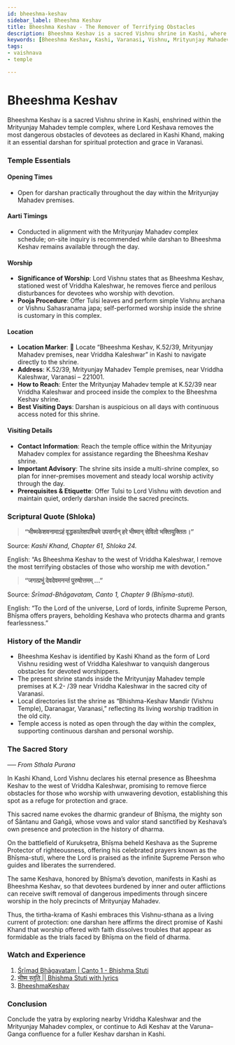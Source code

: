 ```yaml
---
id: bheeshma-keshav
sidebar_label: Bheeshma Keshav
title: Bheeshma Keshav - The Remover of Terrifying Obstacles
description: Bheeshma Keshav is a sacred Vishnu shrine in Kashi, where Lord Keshava removes the most dangerous obstacles of devotees.
keywords: [Bheeshma Keshav, Kashi, Varanasi, Vishnu, Mrityunjay Mahadev]
tags:
- vaishnava
- temple

---
```

# Bheeshma Keshav

Bheeshma Keshav is a sacred Vishnu shrine in Kashi, enshrined within the Mrityunjay Mahadev temple complex, where Lord Keshava removes the most dangerous obstacles of devotees as declared in Kashi Khand, making it an essential darshan for spiritual protection and grace in Varanasi.

### Temple Essentials

#### Opening Times
* Open for darshan practically throughout the day within the Mrityunjay Mahadev premises.

#### Aarti Timings
* Conducted in alignment with the Mrityunjay Mahadev complex schedule; on-site inquiry is recommended while darshan to Bheeshma Keshav remains available through the day.

#### Worship
* **Significance of Worship**: Lord Vishnu states that as Bheeshma Keshav, stationed west of Vriddha Kaleshwar, he removes fierce and perilous disturbances for devotees who worship with devotion.
* **Pooja Procedure**: Offer Tulsi leaves and perform simple Vishnu archana or Vishnu Sahasranama japa; self-performed worship inside the shrine is customary in this complex.

#### Location
* **Location Marker**: 📍 Locate “Bheeshma Keshav, K.52/39, Mrityunjay Mahadev premises, near Vriddha Kaleshwar” in Kashi to navigate directly to the shrine.
* **Address**: K.52/39, Mrityunjay Mahadev Temple premises, near Vriddha Kaleshwar, Varanasi – 221001.
* **How to Reach**: Enter the Mrityunjay Mahadev temple at K.52/39 near Vriddha Kaleshwar and proceed inside the complex to the Bheeshma Keshav shrine.
* **Best Visiting Days**: Darshan is auspicious on all days with continuous access noted for this shrine.

#### Visiting Details
* **Contact Information**: Reach the temple office within the Mrityunjay Mahadev complex for assistance regarding the Bheeshma Keshav shrine.
* **Important Advisory**: The shrine sits inside a multi-shrine complex, so plan for inner-premises movement and steady local worship activity through the day.
* **Prerequisites & Etiquette**: Offer Tulsi to Lord Vishnu with devotion and maintain quiet, orderly darshan inside the sacred precincts.

### Scriptural Quote (Shloka)
> **“भीष्मकेशवनामाऽहं वृद्धकालेशपश्चिमे उपसर्गान् हरे भीष्मान् सेवितो भक्तियुक्तितः।”**

Source: *Kashi Khand, Chapter 61, Shloka 24.*

English: “As Bheeshma Keshav to the west of Vriddha Kaleshwar, I remove the most terrifying obstacles of those who worship me with devotion.”

> **“जगत्प्रभुं देवदेवमनन्तं पुरुषोत्तमम् ...”**

Source: *Śrīmad-Bhāgavatam, Canto 1, Chapter 9 (Bhīṣma-stuti).*

English: “To the Lord of the universe, Lord of lords, infinite Supreme Person, Bhīṣma offers prayers, beholding Keshava who protects dharma and grants fearlessness.”

### History of the Mandir

- Bheeshma Keshav is identified by Kashi Khand as the form of Lord Vishnu residing west of Vriddha Kaleshwar to vanquish dangerous obstacles for devoted worshippers.
- The present shrine stands inside the Mrityunjay Mahadev temple premises at K.2- /39 near Vriddha Kaleshwar in the sacred city of Varanasi.
- Local directories list the shrine as “Bhishma-Keshav Mandir (Vishnu Temple), Daranagar, Varanasi,” reflecting its living worship tradition in the old city.
- Temple access is noted as open through the day within the complex, supporting continuous darshan and personal worship.

### The Sacred Story

*── From Sthala Purana*

In Kashi Khand, Lord Vishnu declares his eternal presence as Bheeshma Keshav to the west of Vriddha Kaleshwar, promising to remove fierce obstacles for those who worship with unwavering devotion, establishing this spot as a refuge for protection and grace.

This sacred name evokes the dharmic grandeur of Bhīṣma, the mighty son of Śāntanu and Gaṅgā, whose vows and valor stand sanctified by Keshava’s own presence and protection in the history of dharma.

On the battlefield of Kurukṣetra, Bhīṣma beheld Keshava as the Supreme Protector of righteousness, offering his celebrated prayers known as the Bhīṣma-stuti, where the Lord is praised as the infinite Supreme Person who guides and liberates the surrendered.

The same Keshava, honored by Bhīṣma’s devotion, manifests in Kashi as Bheeshma Keshav, so that devotees burdened by inner and outer afflictions can receive swift removal of dangerous impediments through sincere worship in the holy precincts of Mrityunjay Mahadev.

Thus, the tirtha-krama of Kashi embraces this Vishnu-sthana as a living current of protection: one darshan here affirms the direct promise of Kashi Khand that worship offered with faith dissolves troubles that appear as formidable as the trials faced by Bhīṣma on the field of dharma.

### Watch and Experience

1. [Śrīmad Bhāgavatam | Canto 1 - Bhishma Stuti](https://www.youtube.com/watch?v=80ypTm9B6Uw)
2. [भीष्म स्तुति || Bhishma Stuti with lyrics](https://www.youtube.com/watch?v=fA76NNJK16s)
3. [BheeshmaKeshav](https://www.youtube.com/watch?v=PnHNANHdVFM)

### Conclusion

Conclude the yatra by exploring nearby Vriddha Kaleshwar and the Mrityunjay Mahadev complex, or continue to Adi Keshav at the Varuna–Ganga confluence for a fuller Keshav darshan in Kashi.